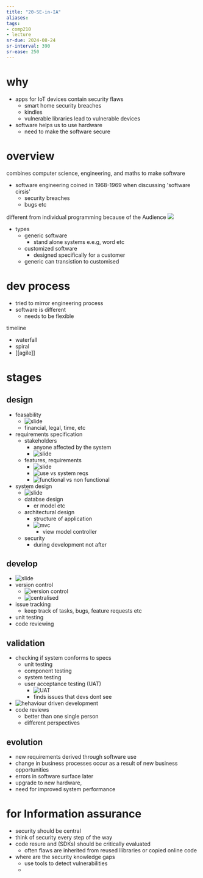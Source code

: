 ```yaml
---
title: "20-SE-in-IA"
aliases: 
tags: 
- comp210
- lecture
sr-due: 2024-08-24
sr-interval: 390
sr-ease: 250
---
```


# why
- apps for IoT devices contain security flaws
	- smart home security breaches
	- kindles
	- vulnerable libraries lead to vulnerable devices
- software helps us to use hardware
	- need to make the software secure

# overview
combines computer science, engineering, and maths to make software

- software engineering coined in 1968-1969 when discussing 'software cirsis'
	- security breaches
	- bugs etc

different from individual programming because of the Audience
![](https://i.imgur.com/yuIeXpq.png)

- types
	- generic software
		- stand alone systems e.e.g, word etc
	- customized software
		- designed specifically for a customer
	- generic can transistion to customised

# dev process
- tried to mirror engineering process
- software is different
	- needs to be flexible

timeline
- waterfall
- spiral
- [[agile]]

# stages
## design
- feasability
	- ![slide](https://i.imgur.com/KD8J4Dr.png)
	- financial, legal, time, etc
- requirements specification
	- stakeholders
		- anyone affected by the system
		- ![slide](https://i.imgur.com/NkMt4q7.png)
	- features, requirements
		- ![slide](https://i.imgur.com/ghNmRhj.png)
		- ![use vs system reqs](https://i.imgur.com/DWSNrSu.png)
		- ![functional vs non functional](https://i.imgur.com/gWwAWBV.png)
- system design
	- ![slide](https://i.imgur.com/mMBkSp1.png)
	- databse design
		- er model etc
	- architectural design
		- structure of application
		- ![mvc](https://i.imgur.com/V3FvokX.png)
			- view model controller
	- security
		- during development not after
		
## develop
- ![slide](https://i.imgur.com/P852JEc.png)
- version control
	- ![version control](https://i.imgur.com/G6iExvO.png)
	- ![centralised](https://i.imgur.com/gExIZRq.png)
- issue tracking
	- keep track of tasks, bugs, feature requests etc
- unit testing
- code reviewing

## validation
- checking if system conforms to specs
	- unit testing
	- component testing
	- system testing
	- user acceptance testing (UAT)
		- ![UAT](https://i.imgur.com/ksLDRP0.png)
		- finds issues that devs dont see
- ![hehaviour driven development](https://i.imgur.com/M8pxgcO.png)
- code reviews
	- better than one single person
	- different perspectives
	
## evolution
- new requirements derived through software use
- change in business processes occur as a result of new business opportunities
- errors in software surface later
- upgrade to new hardware, 
- need for improved system performance

# for Information assurance
- security should be central
- think of security every step of the way
- code resure and (SDKs) should be critically evaluated
	- often flaws are inherited from reused llibraries or copied online code
- where are the security knowledge gaps
	- use tools to detect vulnerabilities
	- 